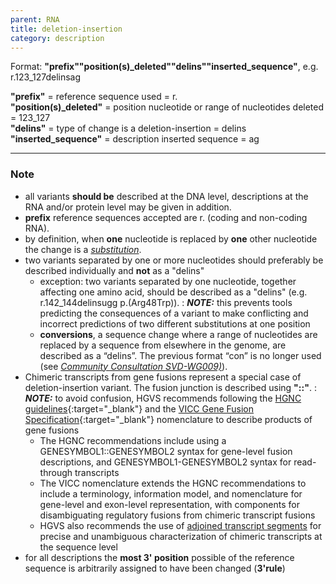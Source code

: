 ```yaml
---
parent: RNA
title: deletion-insertion
category: description
---
```


Format:   **"prefix""position(s)\_deleted""delins""inserted_sequence"**,  e.g. r.123\_127delinsag

**"prefix"**  =  reference sequence used  =  r.<br>
**"position(s)\_deleted"**  =  position nucleotide or range of nucleotides deleted  =  123\_127<br>
**"delins"**  =  type of change is a deletion-insertion  =  delins<br>
**"inserted\_sequence"**  =  description inserted sequence  =  ag<br>

---

### Note

*	all variants **should be** described at the DNA level, descriptions at the RNA and/or protein level may be given in addition.
*	**prefix** reference sequences accepted are r. (coding and non-coding RNA).
*	by definition, when **one** nucleotide is replaced by **one** other nucleotide the change is a [_substitution_](/recommendations/RNA/variant/substitution/).
*	two variants separated by one or more nucleotides should preferably be described individually and **not** as a "delins"
	*	exception: two variants separated by one nucleotide, together affecting one amino acid, should be described as a "delins" (e.g. r.142\_144delinsugg p.(Arg48Trp)).
	:	**_NOTE:_**	this prevents tools predicting the consequences of a variant to make conflicting and incorrect predictions of two different substitutions at one position
	*	**conversions**, a sequence change where a range of nucleotides are replaced by a sequence from elsewhere in the genome, are described as a “delins”. The previous format “con” is no longer used (see [_Community Consultation SVD-WG009)_](/bg-material/consultation/svd-wg009/)).
*	Chimeric transcripts from gene fusions represent a special case of deletion-insertion variant. The fusion junction is described using **"::"**.
	:	**_NOTE:_**	to avoid confusion, HGVS recommends following the [HGNC guidelines](https://www.genenames.org/about/guidelines/){:target="\_blank"} and the [VICC Gene Fusion Specification](https://fusions.cancervariants.org/en/latest){:target="\_blank"} nomenclature to describe products of gene fusions
    *   The HGNC recommendations include using a GENESYMBOL1::GENESYMBOL2 syntax for gene-level fusion descriptions, and GENESYMBOL1-GENESYMBOL2 syntax for read-through transcripts
    *   The VICC nomenclature extends the HGNC recommendations to include a terminology, information model, and nomenclature for gene-level and exon-level representation, with components for disambiguating regulatory fusions from chimeric transcript fusions
    *   HGVS also recommends the use of [adjoined transcript segments](/recommendations/RNA/variant/splicing/) for precise and unambiguous characterization of chimeric transcripts at the sequence level
*	for all descriptions the **most 3' position** possible of the reference sequence is arbitrarily assigned to have been changed (**3'rule**)
